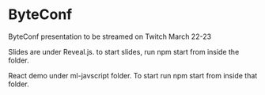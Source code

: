 # ByteConf
ByteConf presentation to be streamed on Twitch March 22-23

Slides are under Reveal.js. to start slides, run npm start from inside the folder.

React demo under ml-javscript folder. To start run npm start from inside that folder.
